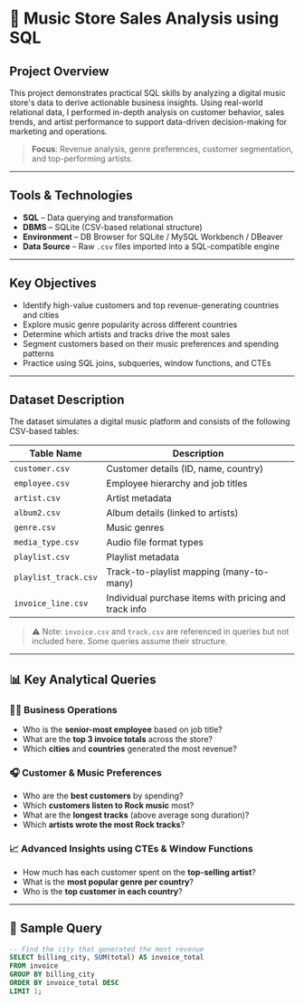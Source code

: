 # 🎵 Music Store Sales Analysis using SQL

## Project Overview

This project demonstrates practical SQL skills by analyzing a digital music store's data to derive actionable business insights. Using real-world relational data, I performed in-depth analysis on customer behavior, sales trends, and artist performance to support data-driven decision-making for marketing and operations.

>  **Focus**: Revenue analysis, genre preferences, customer segmentation, and top-performing artists.

---

## Tools & Technologies

- **SQL** – Data querying and transformation
- **DBMS** – SQLite (CSV-based relational structure)
- **Environment** – DB Browser for SQLite / MySQL Workbench / DBeaver
- **Data Source** – Raw `.csv` files imported into a SQL-compatible engine

---

## Key Objectives

- Identify high-value customers and top revenue-generating countries and cities
- Explore music genre popularity across different countries
- Determine which artists and tracks drive the most sales
- Segment customers based on their music preferences and spending patterns
- Practice using SQL joins, subqueries, window functions, and CTEs

---

## Dataset Description

The dataset simulates a digital music platform and consists of the following CSV-based tables:

| Table Name         | Description                                               |
|--------------------|-----------------------------------------------------------|
| `customer.csv`     | Customer details (ID, name, country)                      |
| `employee.csv`     | Employee hierarchy and job titles                         |
| `artist.csv`       | Artist metadata                                           |
| `album2.csv`       | Album details (linked to artists)                         |
| `genre.csv`        | Music genres                                              |
| `media_type.csv`   | Audio file format types                                   |
| `playlist.csv`     | Playlist metadata                                         |
| `playlist_track.csv` | Track-to-playlist mapping (many-to-many)               |
| `invoice_line.csv` | Individual purchase items with pricing and track info     |

> ⚠ Note: `invoice.csv` and `track.csv` are referenced in queries but not included here. Some queries assume their structure.

---

## 📊 Key Analytical Queries

### 🧑‍💼 Business Operations
- Who is the **senior-most employee** based on job title?
- What are the **top 3 invoice totals** across the store?
- Which **cities** and **countries** generated the most revenue?

### 🎧 Customer & Music Preferences
- Who are the **best customers** by spending?
- Which **customers listen to Rock music** most?
- What are the **longest tracks** (above average song duration)?
- Which **artists wrote the most Rock tracks**?

### 📈 Advanced Insights using CTEs & Window Functions
- How much has each customer spent on the **top-selling artist**?
- What is the **most popular genre per country**?
- Who is the **top customer in each country**?

---

## 🧠 Sample Query

```sql
-- Find the city that generated the most revenue
SELECT billing_city, SUM(total) AS invoice_total
FROM invoice
GROUP BY billing_city
ORDER BY invoice_total DESC
LIMIT 1;
